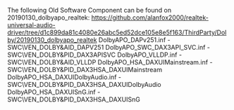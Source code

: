 The following Old Software Component can be found on 20190130_dolbyapo_realtek:
https://github.com/alanfox2000/realtek-universal-audio-driver/tree/d1c899da81c4080e26abc5ed52dce105e8e5f163/ThirdParty/Dolby/20190130_dolbyapo_realtek
DolbyAPO_DAPv251.inf - SWC\VEN_DOLBY&AID_DAPV251
DolbyAPO_SWC_DAX3API_SVC.inf - SWC\VEN_DOLBY&PID_DAX3APISVC
DolbyAPO_VLLDP.inf - SWC\VEN_DOLBY&AID_VLLDP
DolbyAPO_HSA_DAXUIMainstream.inf - SWC\VEN_DOLBY&PID_DAX3HSA_DAXUIMainstream
DolbyAPO_HSA_DAXUIDolbyAudio.inf - SWC\VEN_DOLBY&PID_DAX3HSA_DAXUIDolbyAudio
DolbyAPO_HSA_DAXUISnG.inf - SWC\VEN_DOLBY&PID_DAX3HSA_DAXUISnG
